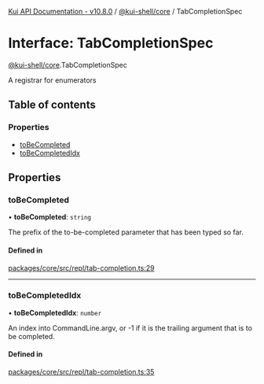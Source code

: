 [Kui API Documentation - v10.8.0](../README.md) / [@kui-shell/core](../modules/kui_shell_core.md) / TabCompletionSpec

# Interface: TabCompletionSpec

[@kui-shell/core](../modules/kui_shell_core.md).TabCompletionSpec

A registrar for enumerators

## Table of contents

### Properties

- [toBeCompleted](kui_shell_core.TabCompletionSpec.md#tobecompleted)
- [toBeCompletedIdx](kui_shell_core.TabCompletionSpec.md#tobecompletedidx)

## Properties

### toBeCompleted

• **toBeCompleted**: `string`

The prefix of the to-be-completed parameter that has been typed
so far.

#### Defined in

[packages/core/src/repl/tab-completion.ts:29](https://github.com/kubernetes-sigs/kui/blob/kui/packages/core/src/repl/tab-completion.ts#L29)

---

### toBeCompletedIdx

• **toBeCompletedIdx**: `number`

An index into CommandLine.argv, or -1 if it is the trailing
argument that is to be completed.

#### Defined in

[packages/core/src/repl/tab-completion.ts:35](https://github.com/kubernetes-sigs/kui/blob/kui/packages/core/src/repl/tab-completion.ts#L35)
